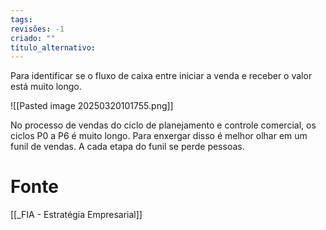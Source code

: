 ```yaml
---
tags: 
revisões: -1
criado: ""
título_alternativo:
---
```

Para identificar se o fluxo de caixa entre iniciar a venda e receber o valor está muito longo.

![[Pasted image 20250320101755.png]]

No processo de vendas do ciclo de planejamento e controle comercial, os ciclos P0 a P6 é muito longo. Para enxergar disso é melhor olhar em um funil de vendas. A cada etapa do funil se perde pessoas.
# Fonte
[[_FIA - Estratégia Empresarial]]